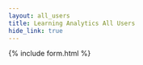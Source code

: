 ```yaml
---
layout: all_users
title: Learning Analytics All Users
hide_link: true
---
```


{% include form.html %}
